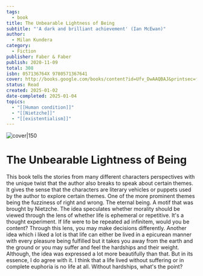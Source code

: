 ```yaml
---
tags:
  - book
title: The Unbearable Lightness of Being
subtitle: "'A dark and brilliant achievement' (Ian McEwan)"
author:
  - Milan Kundera
category:
  - Fiction
publisher: Faber & Faber
publish: 2020-11-09
total: 308
isbn: 057136764X 9780571367641
cover: http://books.google.com/books/content?id=Ufv_DwAAQBAJ&printsec=frontcover&img=1&zoom=1&edge=curl&source=gbs_api
status: Read
created: 2025-01-02
date-completed: 2025-01-04
topics:
  - "[[Human condition]]"
  - "[[Nietzche]]"
  - "[[existentialism]]"
---
```


![cover|150](http://books.google.com/books/content?id=Ufv_DwAAQBAJ&printsec=frontcover&img=1&zoom=1&edge=curl&source=gbs_api)
# The Unbearable Lightness of Being
This book tells the stories from many different characters perspectives with the unique twist that the author also breaks to speak about certain themes. It gives the sense that the characters are literary vehicles or puppets used by the author to explore certain themes. One of the more prominent themes being the fuzziness of right and wrong. The eternal being. A motif that was brought by Nietzche. The idea speculates whether morality should be viewed through the lens of whether life is ephemeral or repetitive. It's a thought experiment. If life were to be repeated ad infinitem, would you be content? Through this lens, you may make decisions differently. Another idea which i liked a lot is that life can either be lived in a epicurean manner with every pleasure being fulfilled but it takes you away from the earth and the ground or you may suffer and feel the hardships and their weight. Although, the idea was expressed a lot more beautifully than that. But in its essence, I do agree with it. I think that a life lived without suffering or in complete euphoria is no life at all. Without hardships, what's the point? 

